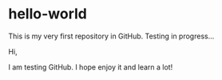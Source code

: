# hello-world
This is my very first repository in GitHub. Testing in progress...

Hi,

I am testing GitHub. I hope enjoy it and learn a lot!

